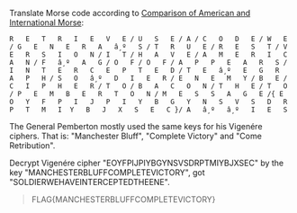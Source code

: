 Translate Morse code according to [Comparison of American and International Morse](https://en.wikipedia.org/wiki/American_Morse_code#Later_developments):

```
R   E   T   R   I   E   V   E / U   S   E / A / C   O   D   E / W   E / G   E   N   E   R   A   â¸º   S / T   R   U   E / R   E   S   T / V   E   R   S   I   O   N / I   T / H   A   V   E / A   M   E   R   I   C   A   N / F   â¸º   A   G / O   F / O   F / A   P   P   E   A   R   S / I   N   T   E   R   C   E   P   T   E   D / T   E   â¸º   E   G   R   A   P   H / S   O   â¸º   D   I   E   R / E   N   E   M   Y / B   E / C   I   P   H   E   R / T   O / B   A   C   O   N / T   H   E / T   O / P   E   M   B   E   R   T   O   N / M   E   S   S   A   G   E /{ E   O   Y   F   P   I   J   P   I   Y   B   G   Y   N   S   V   S   D   R   P   T   M   I  Y   B   J   X   S   E   C }/ A   â¸º   â¸º   I   E   S
```

The General Pemberton mostly used the same keys for his Vigenére ciphers. That is: "Manchester Bluff", "Complete Victory" and "Come Retribution".

Decrypt Vigenére cipher "EOYFPIJPIYBGYNSVSDRPTMIYBJXSEC" by the key "MANCHESTERBLUFFCOMPLETEVICTORY", got "SOLDIERWEHAVEINTERCEPTEDTHEENE".

> FLAG{MANCHESTERBLUFFCOMPLETEVICTORY}
